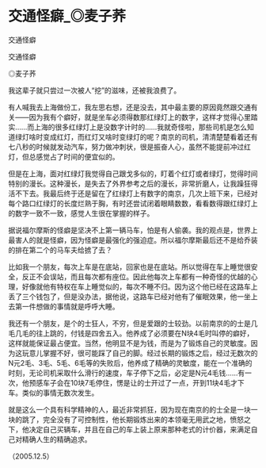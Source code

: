 # 交通怪癖_◎麦子荞

交通怪癖

交通怪癖

◎麦子荞

我这辈子就只尝过一次被人“挖”的滋味，还被我浪费了。

有人喊我去上海做份工，我左思右想，还是没去，其中最主要的原因竟然跟交通有关——因为我有个癖好，就是坐车必须得数那红绿灯上的数字，这样才觉得心里踏实……而上海的很多红绿灯上是没数字计时的……我就奇怪啦，那些司机是怎么知道绿灯啥时变成红灯，而红灯又啥时变绿灯的呢？南京的司机，清清楚楚看着还有七八秒的时候就发动汽车，努力做冲刺状，很是振奋人心，虽然不能提前冲过红灯，但总感觉占了时间的便宜似的。

但是在上海，面对红绿灯我觉得自己跟戈多似的，盯着个红灯或者绿灯，觉得时间特别的漫长。这种漫长，是失去了外界参考之后的漫长，非常折磨人，让我躁狂得活不下去。我最后终于还是留在了红绿灯上有数字的南京，几次上班下来，已经对每个路口红绿灯的长度烂熟于胸，有时还尝试闭着眼睛数数，看看数得跟红绿灯上的数字一致不一致，感觉人生很在掌握的样子。

据说福尔摩斯的怪癖是坚决不上第一辆马车，怕是有人偷袭。我的观点是，世界上最害人的就是怪癖，因为怪癖是最强化的强迫症。所以福尔摩斯最后还不是给乔装的排在第二个的马车夫给掳了去？

比如我一个朋友，每次上车是在底站，回家也是在底站。所以觉得在车上睡觉很安全，反正不会误站，而且每次都有座位。因此他每次上车都有一种奇怪的优越的心理，好像就他有特权在车上睡觉似的，每次不睡不归。因为这个他已经在这路车上丢了三个钱包了，但是没办法，据他说，这路车已经对他有了催眠效果，他一坐上去第一件想做的事情就是呼呼大睡。

我还有一个朋友，是个的士狂人，不穷，但是爱跟的士较劲。以前南京的的士是几毛几毛的往上跳的，付钱是四舍五入。他养成了必须要在N块4毛时叫停的癖好，这样就能保证最占便宜。当然，他明显不是为钱，而是为了锻炼自己的灵敏度。因为这玩意儿掌握不好，很可能踩了自己的脚。经过长期的锻炼之后，经过无数次的N元2毛、3毛、5毛、6毛等的失败后，他养成了精确的灵敏度，能在一个准确的时刻，无论司机采取什么滑行的速度，车子停下之后，必定是N元4毛钱……有一次，他预感车子会在10块7毛停住，愣是让的士开过了一点，开到11块4毛才下车。类似的事情无数次发生。

就是这么一个具有科学精神的人，最近非常抓狂，因为现在南京的的士全是一块一块的跳了，完全没有了可控制性，他长期锻炼出来的本领毫无用武之地，愤怒之下，他决定自己买辆车，并且在自己的车上装上原来那种老式的计价器，来满足自己对精确人生的精确追求。

（2005.12.5）